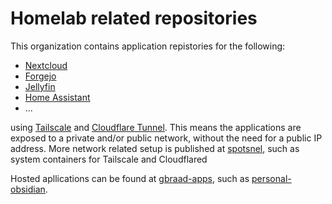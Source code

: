 Homelab related repositories
============================

This organization contains application repistories for the following:
- [Nextcloud](https://github.com/gbraad-homelab/personal-nextcloud)
- [Forgejo](https://github.com/gbraad-homelab/personal-forgejo)
- [Jellyfin](https://github.com/gbraad-homelab/personal-jellyfin)
- [Home Assistant](https://github.com/gbraad-homelab/personal-homeassistant)
- ...

using [Tailscale](https://tailscale.com) and [Cloudflare Tunnel](https://developers.cloudflare.com/cloudflare-one/connections/connect-networks/).
This means the applications are exposed to a private and/or public network, without the need for a public IP address.
More network related setup is published at [spotsnel](https://github.com/spotsnel/), such as system containers for Tailscale and Cloudflared

Hosted apllications can be found at [gbraad-apps](https://github.com/gbraad-apps/), such as [personal-obsidian](https://github.com/gbraad-apps/personal-obsidian).
